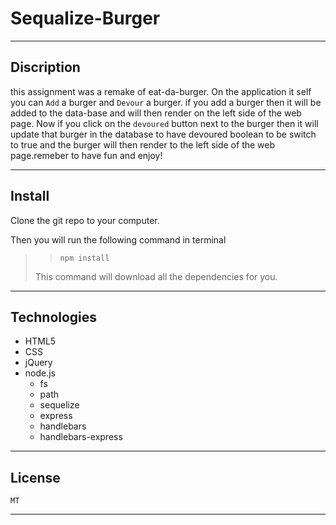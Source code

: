 # Sequalize-Burger
---

## Discription
this assignment was a remake of eat-da-burger. On the application it self you can `Add` a burger and `Devour` a burger. if you add a burger then it will be added to the data-base and will then render on the left side of the web page. Now if you click on the `devoured` button next to the burger then it will update that burger in the database to have devoured boolean to be switch to true and the burger will then render to the left side of the web page.remeber to have fun and enjoy! 

---

## Install
Clone the git repo to your computer.

Then you will run the following command in terminal

> > `npm install`
>
> This command will download all the dependencies for you.



---

## Technologies
- HTML5
- CSS
- jQuery 
- node.js
  - fs
  - path
  - sequelize 
  - express
  - handlebars
  - handlebars-express


---

## License
    MT

---